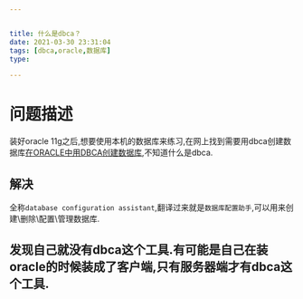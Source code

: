 ```yaml
---


title: 什么是dbca？
date: 2021-03-30 23:31:04
tags: [dbca,oracle,数据库]
type:

---
```



# 问题描述

装好oracle 11g之后,想要使用本机的数据库来练习,在网上找到需要用dbca创建数据库[在ORACLE中用DBCA创建数据库](https://blog.csdn.net/qq_27324763/article/details/79795431),不知道什么是dbca.


## 解决

全称`database configuration assistant`,翻译过来就是`数据库配置助手`,可以用来创建\删除\配置\管理数据库.


## 发现自己就没有dbca这个工具.有可能是自己在装oracle的时候装成了客户端,只有服务器端才有dbca这个工具.
